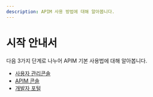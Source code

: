 ```yaml
---
description: APIM 사용 방법에 대해 알아봅니다.
---
```


# 시작 안내서

다음 3가지 단계로 나누어 APIM 기본 사용법에 대해 알아봅니다.

* [사용자 관리콘솔](tenant-manager-console.md)
* [APIM 콘솔](apim-console.md)
* [개발자 포털](undefined.md)
